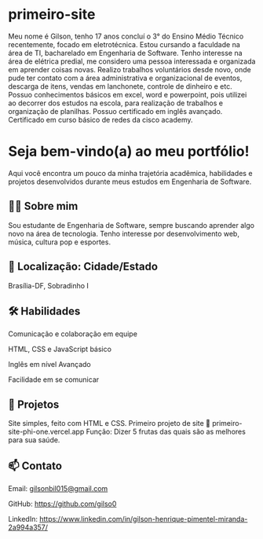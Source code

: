 # primeiro-site
Meu nome é Gilson, tenho 17 anos concluí o 3° do Ensino Médio Técnico recentemente, focado em eletrotécnica. Estou cursando a faculdade na área de TI, bacharelado em Engenharia de Software. Tenho interesse na área de elétrica predial, me considero uma pessoa interessada e organizada em aprender coisas novas. Realizo trabalhos voluntários desde novo, onde pude ter contato com a área administrativa e organizacional de eventos, descarga de itens, vendas em lanchonete, controle de dinheiro e etc. Possuo conhecimentos básicos em excel, word e powerpoint, pois utilizei ao decorrer dos estudos na escola, para realização de trabalhos e organização de planilhas. Possuo certificado em inglês avançado. Certificado em curso básico de redes da cisco academy.

# Seja bem-vindo(a) ao meu portfólio!
Aqui você encontra um pouco da minha trajetória acadêmica, habilidades e projetos desenvolvidos durante meus estudos em Engenharia de Software.

## 👨‍💻 Sobre mim
Sou estudante de Engenharia de Software, sempre buscando aprender algo novo na área de tecnologia.
Tenho interesse por desenvolvimento web, música, cultura pop e esportes.

## 📍 Localização: Cidade/Estado
Brasília-DF, Sobradinho I

## 🛠️ Habilidades
Comunicação e colaboração em equipe

HTML, CSS e JavaScript básico

Inglês em nível Avançado

Facilidade em se comunicar

## 🚀 Projetos
Site simples, feito com HTML e CSS. Primeiro projeto de site
🔗 primeiro-site-phi-one.vercel.app
Função: Dizer 5 frutas das quais são as melhores para sua saúde.

## 📫 Contato
Email: gilsonbil015@gmail.com

GitHub: https://github.com/gilso0

LinkedIn: https://www.linkedin.com/in/gilson-henrique-pimentel-miranda-2a994a357/

